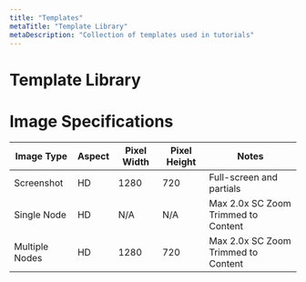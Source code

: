 ```yaml
---
title: "Templates"
metaTitle: "Template Library"
metaDescription: "Collection of templates used in tutorials"
---
```


# Template Library

# Image Specifications

|Image Type|Aspect|Pixel Width|Pixel Height|Notes|
|----------|------|-----------|------------|-----|
|Screenshot|HD|1280|720|Full-screen and partials|
|Single Node|HD|N/A|N/A|Max 2.0x SC Zoom Trimmed to Content|
|Multiple Nodes|HD|1280|720|Max 2.0x SC Zoom Trimmed to Content|
